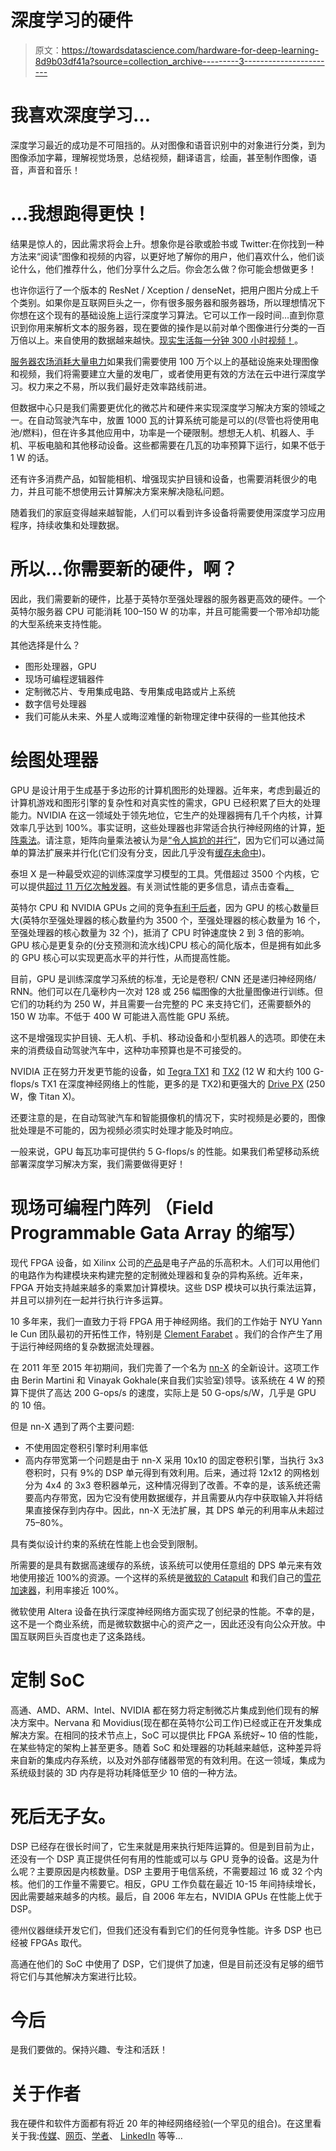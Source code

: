 # 深度学习的硬件

> 原文：<https://towardsdatascience.com/hardware-for-deep-learning-8d9b03df41a?source=collection_archive---------3----------------------->

# 我喜欢深度学习…

深度学习最近的成功是不可阻挡的。从对图像和语音识别中的对象进行分类，到为图像添加字幕，理解视觉场景，总结视频，翻译语言，绘画，甚至制作图像，语音，声音和音乐！

# …我想跑得更快！

结果是惊人的，因此需求将会上升。想象你是谷歌或脸书或 Twitter:在你找到一种方法来“阅读”图像和视频的内容，以更好地了解你的用户，他们喜欢什么，他们谈论什么，他们推荐什么，他们分享什么之后。你会怎么做？你可能会想做更多！

也许你运行了一个版本的 ResNet / Xception / denseNet，把用户图片分成上千个类别。如果你是互联网巨头之一，你有很多服务器和服务器场，所以理想情况下你想在这个现有的基础设施上运行深度学习算法。它可以工作一段时间…直到你意识到你用来解析文本的服务器，现在要做的操作是以前对单个图像进行分类的一百万倍以上。来自使用的数据越来越快。[现实生活每一分钟 300 小时视频！](http://fortunelords.com/youtube-statistics/)。

[服务器农场消耗大量电力](https://www.cloudyn.com/blog/10-facts-didnt-know-server-farms/)如果我们需要使用 100 万个以上的基础设施来处理图像和视频，我们将需要建立大量的发电厂，或者使用更有效的方法在云中进行深度学习。权力来之不易，所以我们最好走效率路线前进。

但数据中心只是我们需要更优化的微芯片和硬件来实现深度学习解决方案的领域之一。在自动驾驶汽车中，放置 1000 瓦的计算系统可能是可以的(尽管也将使用电池/燃料)，但在许多其他应用中，功率是一个硬限制。想想无人机、机器人、手机、平板电脑和其他移动设备。这些都需要在几瓦的功率预算下运行，如果不低于 1 W 的话。

还有许多消费产品，如智能相机、增强现实护目镜和设备，也需要消耗很少的电力，并且可能不想使用云计算解决方案来解决隐私问题。

随着我们的家庭变得越来越智能，人们可以看到许多设备将需要使用深度学习应用程序，持续收集和处理数据。

# 所以…你需要新的硬件，啊？

因此，我们需要新的硬件，比基于英特尔至强处理器的服务器更高效的硬件。一个英特尔服务器 CPU 可能消耗 100–150 W 的功率，并且可能需要一个带冷却功能的大型系统来支持性能。

其他选择是什么？

*   图形处理器，GPU
*   现场可编程逻辑器件
*   定制微芯片、专用集成电路、专用集成电路或片上系统
*   数字信号处理器
*   我们可能从未来、外星人或晦涩难懂的新物理定律中获得的一些其他技术

# 绘图处理器

GPU 是设计用于生成基于多边形的计算机图形的处理器。近年来，考虑到最近的计算机游戏和图形引擎的复杂性和对真实性的需求，GPU 已经积累了巨大的处理能力。NVIDIA 在这一领域处于领先地位，它生产的处理器拥有几千个内核，计算效率几乎达到 100%。事实证明，这些处理器也非常适合执行神经网络的计算，[矩阵乘法](https://petewarden.com/2015/04/20/why-gemm-is-at-the-heart-of-deep-learning/)。请注意，矩阵向量乘法被认为是[“令人尴尬的并行”](https://en.wikipedia.org/wiki/Embarrassingly_parallel)，因为它们可以通过简单的算法扩展来并行化(它们没有分支，因此几乎没有[缓存未命中](https://en.wikipedia.org/wiki/CPU_cache))。

泰坦 X 是一种最受欢迎的训练深度学习模型的工具。凭借超过 3500 个内核，它可以提供[超过 11 万亿次触发器](https://blogs.nvidia.com/blog/2016/07/21/titan-x/)。有关测试性能的更多信息，请点击查看[。](https://github.com/soumith/convnet-benchmarks)

英特尔 CPU 和 NVIDIA GPUs 之间的竞争[有利于后者](https://blogs.nvidia.com/blog/2016/08/16/correcting-some-mistakes/)，因为 GPU 的核心数量巨大(英特尔至强处理器的核心数量约为 3500 个，至强处理器的核心数量为 16 个，至强处理器的核心数量为 32 个)，抵消了 CPU 时钟速度快 2 到 3 倍的影响。GPU 核心是更复杂的(分支预测和流水线)CPU 核心的简化版本，但是拥有如此多的 GPU 核心可以实现更高水平的并行性，从而提高性能。

目前，GPU 是训练深度学习系统的标准，无论是卷积/ CNN 还是递归神经网络/ RNN。他们可以在几毫秒内一次对 128 或 256 幅图像的大批量图像进行训练。但它们的功耗约为 250 W，并且需要一台完整的 PC 来支持它们，还需要额外的 150 W 功率。不低于 400 W 可能进入高性能 GPU 系统。

这不是增强现实护目镜、无人机、手机、移动设备和小型机器人的选项。即使在未来的消费级自动驾驶汽车中，这种功率预算也是不可接受的。

NVIDIA 正在努力开发更节能的设备，如 [Tegra TX1](http://www.nvidia.com/object/jetson-tx1-dev-kit.html) 和 [TX2](https://www.engadget.com/2017/03/07/nvidia-launches-jetson-tx2-platform-for-drones-and-robots/) (12 W 和大约 100 G-flops/s TX1 在深度神经网络上的性能，更多的是 TX2)和更强大的 [Drive PX](http://www.nvidia.com/object/drive-px.html) (250 W，像 Titan X)。

还要注意的是，在自动驾驶汽车和智能摄像机的情况下，实时视频是必要的，图像批处理是不可能的，因为视频必须实时处理才能及时响应。

一般来说，GPU 每瓦功率可提供约 5 G-flops/s 的性能。如果我们希望移动系统部署深度学习解决方案，我们需要做得更好！

# 现场可编程门阵列 （Field Programmable Gata Array 的缩写）

现代 FPGA 设备，如 Xilinx 公司的[产品](https://www.xilinx.com/)是电子产品的乐高积木。人们可以用他们的电路作为构建模块来构建完整的定制微处理器和复杂的异构系统。近年来，FPGA 开始支持越来越多的乘累加计算模块。这些 DSP 模块可以执行乘法运算，并且可以排列在一起并行执行许多运算。

10 多年来，我们一直致力于将 FPGA 用于神经网络。我们的工作始于 NYU Yann le Cun 团队最初的开拓性工作，特别是 [Clement Farabet](http://yann.lecun.com/exdb/publis/pdf/farabet-fpl-09.pdf) 。我们的合作产生了用于运行神经网络的复杂数据流处理器。

在 2011 年至 2015 年初期间，我们完善了一个名为 [nn-X](http://ieeexplore.ieee.org/document/6910056/?tp=&arnumber=6910056) 的全新设计。这项工作由 Berin Martini 和 Vinayak Gokhale(来自我们实验室)领导。该系统在 4 W 的预算下提供了高达 200 G-ops/s 的速度，实际上是 50 G-ops/s/W，几乎是 GPU 的 10 倍。

但是 nn-X 遇到了两个主要问题:

*   不使用固定卷积引擎时利用率低
*   高内存带宽第一个问题是由于 nn-X 采用 10x10 的固定卷积引擎，当执行 3x3 卷积时，只有 9%的 DSP 单元得到有效利用。后来，通过将 12x12 的网格划分为 4x4 的 3x3 卷积器单元，这种情况得到了改善。不幸的是，该系统还需要高内存带宽，因为它没有使用数据缓存，并且需要从内存中获取输入并将结果直接保存到内存中。因此，nn-X 无法扩展，其 DPS 单元的利用率从未超过 75–80%。

具有类似设计约束的系统在性能上也会受到限制。

所需要的是具有数据高速缓存的系统，该系统可以使用任意组的 DPS 单元来有效地使用接近 100%的资源。一个这样的系统是[微软的 Catapult](https://www.microsoft.com/en-us/research/project/project-catapult/) 和我们自己的[雪花加速器](https://medium.com/@culurciello/snowflake-ae51c238ead6)，利用率接近 100%。

微软使用 Altera 设备在执行深度神经网络方面实现了创纪录的性能。不幸的是，这不是一个商业系统，而是微软数据中心的资产之一，因此还没有向公众开放。中国互联网巨头百度也走了这条路线。

# 定制 SoC

高通、AMD、ARM、Intel、NVIDIA 都在努力将定制微芯片集成到他们现有的解决方案中。Nervana 和 Movidius(现在都在英特尔公司工作)已经或正在开发集成解决方案。在相同的技术节点上，SoC 可以提供比 FPGA 系统好~ 10 倍的性能，在某些特定的架构上甚至更多。随着 SoC 和处理器的功耗越来越低，这种差异将来自新的集成内存系统，以及对外部存储器带宽的有效利用。在这一领域，集成为系统级封装的 3D 内存是将功耗降低至少 10 倍的一种方法。

# 死后无子女。

DSP 已经存在很长时间了，它生来就是用来执行矩阵运算的。但是到目前为止，还没有一个 DSP 真正提供任何有用的性能或可以与 GPU 竞争的设备。这是为什么呢？主要原因是内核数量。DSP 主要用于电信系统，不需要超过 16 或 32 个内核。他们的工作量不需要它。相反，GPU 工作负载在最近 10-15 年间持续增长，因此需要越来越多的内核。最后，自 2006 年左右，NVIDIA GPUs 在性能上优于 DSP。

德州仪器继续开发它们，但我们还没有看到它们的任何竞争性能。许多 DSP 也已经被 FPGAs 取代。

高通在他们的 SoC 中使用了 DSP，它们提供了加速，但是目前还没有足够的细节将它们与其他解决方案进行比较。

# 今后

是我们要做的。保持兴趣、专注和活跃！

# 关于作者

我在硬件和软件方面都有将近 20 年的神经网络经验(一个罕见的组合)。在这里看关于我:[传媒](https://medium.com/@culurciello/)、[网页](https://e-lab.github.io/html/contact-eugenio-culurciello.html)、[学者](https://scholar.google.com/citations?user=SeGmqkIAAAAJ)、 [LinkedIn](https://www.linkedin.com/in/eugenioculurciello/) 等等…
